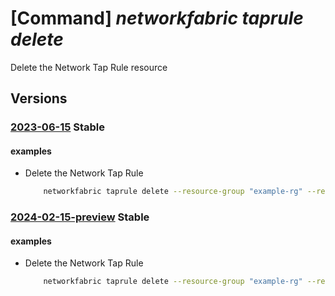 # [Command] _networkfabric taprule delete_

Delete the Network Tap Rule resource

## Versions

### [2023-06-15](/Resources/mgmt-plane/L3N1YnNjcmlwdGlvbnMve30vcmVzb3VyY2Vncm91cHMve30vcHJvdmlkZXJzL21pY3Jvc29mdC5tYW5hZ2VkbmV0d29ya2ZhYnJpYy9uZXR3b3JrdGFwcnVsZXMve30=/2023-06-15.xml) **Stable**

<!-- mgmt-plane /subscriptions/{}/resourcegroups/{}/providers/microsoft.managednetworkfabric/networktaprules/{} 2023-06-15 -->

#### examples

- Delete the Network Tap Rule
    ```bash
        networkfabric taprule delete --resource-group "example-rg" --resource-name "example-networktaprule"
    ```

### [2024-02-15-preview](/Resources/mgmt-plane/L3N1YnNjcmlwdGlvbnMve30vcmVzb3VyY2Vncm91cHMve30vcHJvdmlkZXJzL21pY3Jvc29mdC5tYW5hZ2VkbmV0d29ya2ZhYnJpYy9uZXR3b3JrdGFwcnVsZXMve30=/2024-02-15-preview.xml) **Stable**

<!-- mgmt-plane /subscriptions/{}/resourcegroups/{}/providers/microsoft.managednetworkfabric/networktaprules/{} 2024-02-15-preview -->

#### examples

- Delete the Network Tap Rule
    ```bash
        networkfabric taprule delete --resource-group "example-rg" --resource-name "example-networktaprule"
    ```
